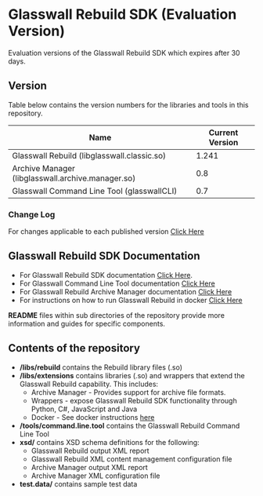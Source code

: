 # Glasswall Rebuild SDK (Evaluation Version)

Evaluation versions of the Glasswall Rebuild SDK which expires after 30 days.

## Version

Table below contains the version numbers for the libraries and tools in this repository.

| Name                                                 | Current Version |
|------------------------------------------------------|-----------------|
| Glasswall  Rebuild (libglasswall.classic.so)         | 1.241           |
| Archive Manager (libglasswall.archive.manager.so)    | 0.8             |
| Glasswall Command Line Tool (glasswallCLI)           | 0.7             |

### Change Log

For changes applicable to each published version [Click Here](https://github.com/filetrust/sdk-rebuild-eval/blob/master/Changelog.md)

## Glasswall Rebuild SDK Documentation

- For Glasswall  Rebuild SDK documentation [Click Here](https://docs.glasswallsolutions.com/sdk/rebuild).
- For Glasswall Command Line Tool documentation [Click Here](https://github.com/filetrust/sdk-rebuild/blob/master/tools/command.line.tool/README.md)
- For Glasswall Rebuild Archive Manager documentation [Click Here](https://github.com/filetrust/sdk-rebuild-eval/tree/master/libs/extensions/archive.manager)
- For instructions on how to run Glasswall Rebuild in docker [Click Here](https://github.com/filetrust/sdk-rebuild-eval/tree/master/libs/extensions/wrappers/docker)

**README** files within sub directories of the repository provide more information and guides for specific components.

## Contents of the repository

- **/libs/rebuild** contains the  Rebuild library files (.so)
- **/libs/extensions** contains libraries (.so) and wrappers that extend the Glasswall  Rebuild capability. This includes:
    - Archive Manager - Provides support for archive file formats.
    - Wrappers - expose Glasswall  Rebuild SDK functionality through Python, C#, JavaScript and Java
    - Docker - See docker instructions [here](https://github.com/filetrust/sdk-rebuild-eval/tree/master/libs/extensions/wrappers/docker)
- **/tools/command.line.tool** contains the Glasswall Rebuild Command Line Tool
- **xsd/** contains XSD schema definitions for the following:
    - Glasswall  Rebuild output XML report
    - Glasswall  Rebuild XML content management configuration file
    - Archive Manager output XML report
    - Archive Manager XML configuration file
- **test.data/** contains sample test data

